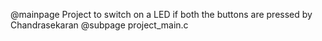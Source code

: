 @mainpage Project to switch on a LED if both the buttons are pressed by Chandrasekaran @subpage project_main.c
